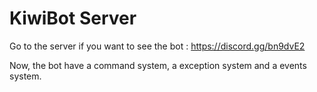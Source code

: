 # KiwiBot Server

Go to the server if you want to see the bot : https://discord.gg/bn9dvE2

Now, the bot have a command system, a exception system and a events system.